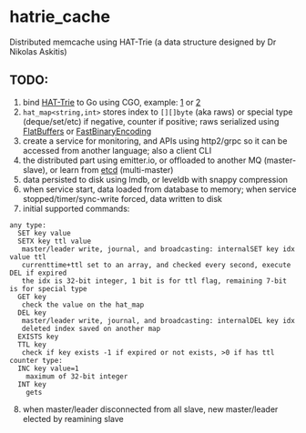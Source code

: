 # hatrie_cache
Distributed memcache using HAT-Trie (a data structure designed by Dr Nikolas Askitis)

## TODO:

1. bind [HAT-Trie](https://github.com/Tessil/hat-trie) to Go using CGO, example: [1](http://stackoverflow.com/questions/1713214) or [2](http://github.com/burke/howto-go-with-cpp)
2. `hat_map<string,int>` stores index to `[][]byte` (aka raws) or special type (deque/set/etc) if negative, counter if positive; raws serialized using [FlatBuffers](http://github.com/google/flatbuffers) or [FastBinaryEncoding](http://github.com/chronoxor/FastBinaryEncoding)
3. create a service for monitoring, and APIs using http2/grpc so it can be accessed from another language; also a client CLI
4. the distributed part using emitter.io, or offloaded to another MQ (master-slave), or learn from [etcd](https://github.com/etcd-io/etcd/tree/master/raft) (multi-master)
5. data persisted to disk using lmdb, or leveldb with snappy compression
6. when service start, data loaded from database to memory; when service stopped/timer/sync-write forced, data written to disk
7. initial supported commands:
```
any type:
  SET key value
  SETX key ttl value
   master/leader write, journal, and broadcasting: internalSET key idx value ttl
   currenttime+ttl set to an array, and checked every second, execute DEL if expired
   the idx is 32-bit integer, 1 bit is for ttl flag, remaining 7-bit is for special type
  GET key
   check the value on the hat_map
  DEL key
   master/leader write, journal, and broadcasting: internalDEL key idx
   deleted index saved on another map
  EXISTS key
  TTL key 
   check if key exists -1 if expired or not exists, >0 if has ttl
counter type:
  INC key value=1
    maximum of 32-bit integer
  INT key
    gets
```
8. when master/leader disconnected from all slave, new master/leader elected by reamining slave
